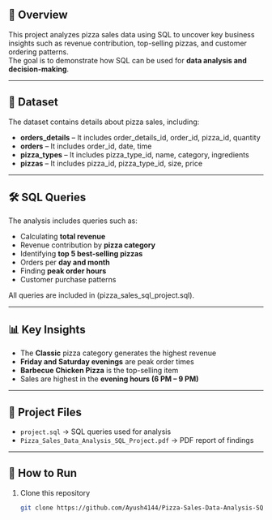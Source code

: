 ## 📌 Overview
This project analyzes pizza sales data using SQL to uncover key business insights such as revenue contribution, top-selling pizzas, and customer ordering patterns.  
The goal is to demonstrate how SQL can be used for **data analysis and decision-making**.

---

## 📂 Dataset
The dataset contains details about pizza sales, including:
- **orders_details** – It includes order_details_id,	order_id,	pizza_id,	quantity 
- **orders** – It includes order_id,	date,	time
- **pizza_types** – It includes pizza_type_id,	name,	category,	ingredients
- **pizzas** – It includes pizza_id,	pizza_type_id,	size,	price

---

## 🛠️ SQL Queries
The analysis includes queries such as:
- Calculating **total revenue**  
- Revenue contribution by **pizza category**  
- Identifying **top 5 best-selling pizzas**  
- Orders per **day and month**  
- Finding **peak order hours**  
- Customer purchase patterns  

All queries are included in  (pizza_sales_sql_project.sql).  

---

## 📊 Key Insights
- The **Classic** pizza category generates the highest revenue  
- **Friday and Saturday evenings** are peak order times  
- **Barbecue Chicken Pizza** is the top-selling item  
- Sales are highest in the **evening hours (6 PM – 9 PM)**  

---

## 📁 Project Files
- `project.sql` → SQL queries used for analysis  
- `Pizza_Sales_Data_Analysis_SQL_Project.pdf` → PDF report of findings   

---

## 🚀 How to Run
1. Clone this repository  
   ```bash
   git clone https://github.com/Ayush4144/Pizza-Sales-Data-Analysis-SQL-Project.git
